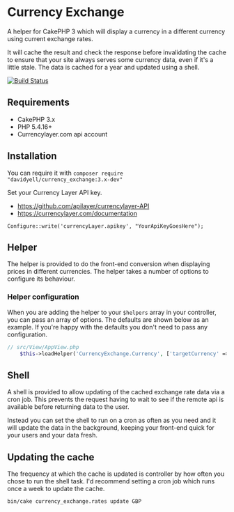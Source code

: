 # Currency Exchange
A helper for CakePHP 3 which will display a currency in a different currency using current exchange rates.

It will cache the result and check the response before invalidating the cache to ensure that your site always serves some currency data, even if it's a little stale. The data is cached for a year and updated using a shell.

[![Build Status](https://travis-ci.org/davidyell/CakePHP-CurrencyExchange.svg?branch=3.x)](https://travis-ci.org/davidyell/CakePHP-CurrencyExchange)

## Requirements
* CakePHP 3.x
* PHP 5.4.16+
* Currencylayer.com api account

## Installation
You can require it with `composer require "davidyell/currency_exchange:3.x-dev"`

Set your Currency Layer API key.
* https://github.com/apilayer/currencylayer-API
* https://currencylayer.com/documentation

`Configure::write('currencyLayer.apikey', "YourApiKeyGoesHere");`

## Helper
The helper is provided to do the front-end conversion when displaying prices in different currencies. The helper takes a number of options to configure its behaviour.

### Helper configuration
When you are adding the helper to your `$helpers` array in your controller, you can pass an array of options. The defaults 
are shown below as an example. If you're happy with the defaults you don't need to pass any configuration.

```php
// src/View/AppView.php
    $this->loadHelper('CurrencyExchange.Currency', ['targetCurrency' => 'GBP']);
```

## Shell
A shell is provided to allow updating of the cached exchange rate data via a cron job. This prevents the request having to wait to see if the remote api is available before returning data to the user.

Instead you can set the shell to run on a cron as often as you need and it will update the data in the background, keeping your front-end quick for your users and your data fresh.

## Updating the cache
The frequency at which the cache is updated is controller by how often you chose to run the shell task. I'd recommend setting a cron job which runs once a week to update the cache.

```bash
bin/cake currency_exchange.rates update GBP
```
